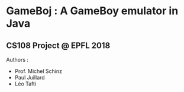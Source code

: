 # GameBoj : A GameBoy emulator in Java
## CS108 Project @ EPFL 2018

Authors :

* Prof. Michel Schinz
* Paul Juillard
* Léo Tafti